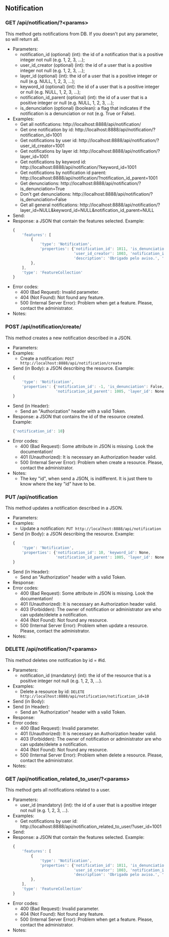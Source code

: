 ## Notification


### GET /api/notification/?\<params>

This method gets notifications from DB. If you doesn't put any parameter, so will return all.
- Parameters:
    - notification_id (optional) (int): the id of a notification that is a positive integer not null (e.g. 1, 2, 3, ...);
    - user_id_creator (optional) (int): the id of a user that is a positive integer not null (e.g. 1, 2, 3, ...);
    - layer_id (optional) (int): the id of a user that is a positive integer or null (e.g. NULL, 1, 2, 3, ...);
    - keyword_id (optional) (int): the id of a user that is a positive integer or null (e.g. NULL, 1, 2, 3, ...);
    - notification_id_parent (optional) (int): the id of a user that is a positive integer or null (e.g. NULL, 1, 2, 3, ...);
    - is_denunciation (optional) (boolean): a flag that indicates if the notification is a denunciation or not (e.g. True or False).
- Examples:
     - Get all notifications: http://localhost:8888/api/notification/
     - Get one notification by id: http://localhost:8888/api/notification/?notification_id=1001
     - Get notifications by user id: http://localhost:8888/api/notification/?user_id_creator=1001
     - Get notifications by layer id: http://localhost:8888/api/notification/?layer_id=1001
     - Get notifications by keyword id: http://localhost:8888/api/notification/?keyword_id=1001
     - Get notifications by notification id parent: http://localhost:8888/api/notification/?notification_id_parent=1001
     - Get denunciations: http://localhost:8888/api/notification/?is_denunciation=True
     - Don't get denunciations: http://localhost:8888/api/notification/?is_denunciation=False
     - Get all general notifications: http://localhost:8888/api/notification/?layer_id=NULL&keyword_id=NULL&notification_id_parent=NULL
- Send:
- Response: a JSON that contain the features selected. Example:
    ```javascript
    {
        'features': [
            {
                'type': 'Notification',
                'properties': {'notification_id': 1011, 'is_denunciation': False, 'keyword_id': None,
                               'user_id_creator': 1003, 'notification_id_parent': 1010, 'layer_id': None,
                               'description': 'Obrigado pelo aviso.', 'created_at': '2017-03-01 00:00:00'}
            },
        ],
        'type': 'FeatureCollection'
    }
    ```
- Error codes:
    - 400 (Bad Request): Invalid parameter.
    - 404 (Not Found): Not found any feature.
    - 500 (Internal Server Error): Problem when get a feature. Please, contact the administrator.
- Notes:


### POST /api/notification/create/

This method creates a new notification described in a JSON.
- Parameters:
- Examples:
    - Create a notification: ```POST http://localhost:8888/api/notification/create```
- Send (in Body): a JSON describing the resource. Example:
    ```javascript
    {
        'type': 'Notification',
        'properties': {'notification_id': -1, 'is_denunciation': False, 'keyword_id': None,
                       'notification_id_parent': 1005, 'layer_id': None, 'description': 'Muito bom'}
    }
    ```
- Send (in Header):
    - Send an "Authorization" header with a valid Token.
- Response: a JSON that contains the id of the resource created. Example:
    ```javascript
    {'notification_id': 10}
    ```
- Error codes:
     - 400 (Bad Request): Some attribute in JSON is missing. Look the documentation!
     - 401 (Unauthorized): It is necessary an Authorization header valid.
     - 500 (Internal Server Error): Problem when create a resource. Please, contact the administrator.
- Notes:
    - The key "id", when send a JSON, is indifferent. It is just there to know where the key "id" have to be.


### PUT /api/notification

This method updates a notification described in a JSON.
- Parameters:
- Examples:
    - Update a notification: ```PUT http://localhost:8888/api/notification```
- Send (in Body): a JSON describing the resource. Example:
    ```javascript
    {
        'type': 'Notification',
        'properties': {'notification_id': 10, 'keyword_id': None,
                       'notification_id_parent': 1005, 'layer_id': None, 'description': 'Muito bom'}
    }
    ```
- Send (in Header):
    - Send an "Authorization" header with a valid Token.
- Response:
- Error codes:
     - 400 (Bad Request): Some attribute in JSON is missing. Look the documentation!
     - 401 (Unauthorized): It is necessary an Authorization header valid.
     - 403 (Forbidden): The owner of notification or administrator are who can update/delete a notification.
     - 404 (Not Found): Not found any resource.
     - 500 (Internal Server Error): Problem when update a resource. Please, contact the administrator.
- Notes:


### DELETE /api/notification/?\<params>

This method deletes one notification by id = #id.
- Parameters:
    - notification_id (mandatory) (int): the id of the resource that is a positive integer not null (e.g. 1, 2, 3, ...).
- Examples:
     - Delete a resource by id: ```DELETE http://localhost:8888/api/notification/notification_id=10```
- Send (in Body):
- Send (in Header):
    - Send an "Authorization" header with a valid Token.
- Response:
- Error codes:
     - 400 (Bad Request): Invalid parameter.
     - 401 (Unauthorized): It is necessary an Authorization header valid.
     - 403 (Forbidden): The owner of notification or administrator are who can update/delete a notification.
     - 404 (Not Found): Not found any resource.
     - 500 (Internal Server Error): Problem when delete a resource. Please, contact the administrator.
- Notes:


### GET /api/notification_related_to_user/?\<params>

This method gets all notifications related to a user.
- Parameters:
    - user_id (mandatory) (int): the id of a user that is a positive integer not null (e.g. 1, 2, 3, ...).
- Examples:
     - Get notifications by user id: http://localhost:8888/api/notification_related_to_user/?user_id=1001
- Send:
- Response: a JSON that contain the features selected. Example:
    ```javascript
    {
        'features': [
            {
                'type': 'Notification',
                'properties': {'notification_id': 1011, 'is_denunciation': False, 'keyword_id': None,
                               'user_id_creator': 1003, 'notification_id_parent': 1010, 'layer_id': None,
                               'description': 'Obrigado pelo aviso.', 'created_at': '2017-03-01 00:00:00'}
            },
        ],
        'type': 'FeatureCollection'
    }
    ```
- Error codes:
    - 400 (Bad Request): Invalid parameter.
    - 404 (Not Found): Not found any feature.
    - 500 (Internal Server Error): Problem when get a feature. Please, contact the administrator.
- Notes:

